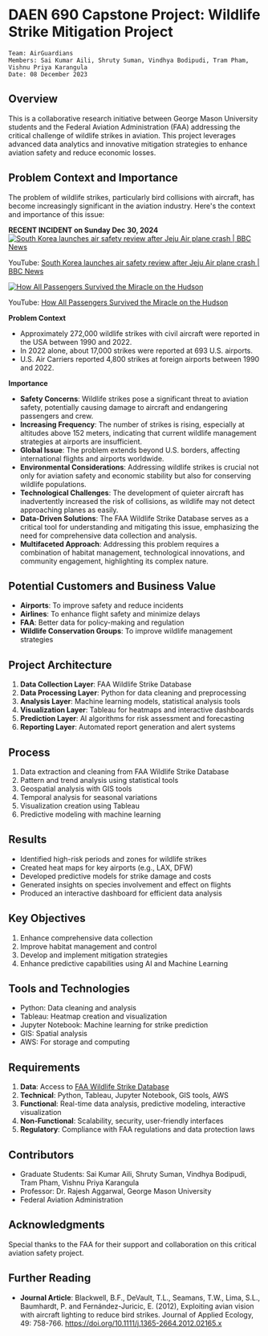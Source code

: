 # DAEN 690 Capstone Project: Wildlife Strike Mitigation Project
`Team: AirGuardians`    
`Members: Sai Kumar Aili, Shruty Suman, Vindhya Bodipudi, Tram Pham, Vishnu Priya Karangula`    
`Date: 08 December 2023`

## Overview

This is a collaborative research initiative between George Mason University students and the Federal Aviation Administration (FAA) addressing the critical challenge of wildlife strikes in aviation. This project leverages advanced data analytics and innovative mitigation strategies to enhance aviation safety and reduce economic losses.

## Problem Context and Importance
The problem of wildlife strikes, particularly bird collisions with aircraft, has become increasingly significant in the aviation industry. Here's the context and importance of this issue:

**RECENT INCIDENT on Sunday Dec 30, 2024**     
[![South Korea launches air safety review after Jeju Air plane crash | BBC News](https://img.youtube.com/vi/nyoAX1xey90/0.jpg)](https://www.youtube.com/watch?v=nyoAX1xey90)     

YouTube: [South Korea launches air safety review after Jeju Air plane crash | BBC News](https://www.youtube.com/watch?v=nyoAX1xey90)     
     

[![How All Passengers Survived the Miracle on the Hudson](https://img.youtube.com/vi/4v7kASXPQMc/0.jpg)](https://www.youtube.com/watch?v=4v7kASXPQMc)

YouTube: [How All Passengers Survived the Miracle on the Hudson](https://youtu.be/w6EblErBJqw?si=GuX83CxQb400aICQ)


**Problem Context**     
- Approximately 272,000 wildlife strikes with civil aircraft were reported in the USA between 1990 and 2022.
- In 2022 alone, about 17,000 strikes were reported at 693 U.S. airports.
- U.S. Air Carriers reported 4,800 strikes at foreign airports between 1990 and 2022.

**Importance**     
- **Safety Concerns**: Wildlife strikes pose a significant threat to aviation safety, potentially causing damage to aircraft and endangering passengers and crew.
- **Increasing Frequency**: The number of strikes is rising, especially at altitudes above 152 meters, indicating that current wildlife management strategies at airports are insufficient.
- **Global Issue**: The problem extends beyond U.S. borders, affecting international flights and airports worldwide.
- **Environmental Considerations**: Addressing wildlife strikes is crucial not only for aviation safety and economic stability but also for conserving wildlife populations.
- **Technological Challenges**: The development of quieter aircraft has inadvertently increased the risk of collisions, as wildlife may not detect approaching planes as easily.
- **Data-Driven Solutions**: The FAA Wildlife Strike Database serves as a critical tool for understanding and mitigating this issue, emphasizing the need for comprehensive data collection and analysis.
- **Multifaceted Approach**: Addressing this problem requires a combination of habitat management, technological innovations, and community engagement, highlighting its complex nature.

## Potential Customers and Business Value

- **Airports**: To improve safety and reduce incidents
- **Airlines**: To enhance flight safety and minimize delays
- **FAA**: Better data for policy-making and regulation
- **Wildlife Conservation Groups**: To improve wildlife management strategies

## Project Architecture

1. **Data Collection Layer**: FAA Wildlife Strike Database
2. **Data Processing Layer**: Python for data cleaning and preprocessing
3. **Analysis Layer**: Machine learning models, statistical analysis tools
4. **Visualization Layer**: Tableau for heatmaps and interactive dashboards
5. **Prediction Layer**: AI algorithms for risk assessment and forecasting
6. **Reporting Layer**: Automated report generation and alert systems

## Process

1. Data extraction and cleaning from FAA Wildlife Strike Database
2. Pattern and trend analysis using statistical tools
3. Geospatial analysis with GIS tools
4. Temporal analysis for seasonal variations
5. Visualization creation using Tableau
6. Predictive modeling with machine learning

## Results

- Identified high-risk periods and zones for wildlife strikes
- Created heat maps for key airports (e.g., LAX, DFW)
- Developed predictive models for strike damage and costs
- Generated insights on species involvement and effect on flights
- Produced an interactive dashboard for efficient data analysis

## Key Objectives

1. Enhance comprehensive data collection
2. Improve habitat management and control
3. Develop and implement mitigation strategies
4. Enhance predictive capabilities using AI and Machine Learning

## Tools and Technologies

- Python: Data cleaning and analysis
- Tableau: Heatmap creation and visualization
- Jupyter Notebook: Machine learning for strike prediction
- GIS: Spatial analysis
- AWS: For storage and computing

## Requirements

1. **Data**: Access to [FAA Wildlife Strike Database](https://wildlife.faa.gov/home)
2. **Technical**: Python, Tableau, Jupyter Notebook, GIS tools, AWS
3. **Functional**: Real-time data analysis, predictive modeling, interactive visualization
4. **Non-Functional**: Scalability, security, user-friendly interfaces
5. **Regulatory**: Compliance with FAA regulations and data protection laws

## Contributors

- Graduate Students: Sai Kumar Aili, Shruty Suman, Vindhya Bodipudi, Tram Pham, Vishnu Priya Karangula
- Professor: Dr. Rajesh Aggarwal, George Mason University
- Federal Aviation Administration


## Acknowledgments

Special thanks to the FAA for their support and collaboration on this critical aviation safety project.

## Further Reading

- **Journal Article**: Blackwell, B.F., DeVault, T.L., Seamans, T.W., Lima, S.L., Baumhardt, P. and Fernández-Juricic, E. (2012), Exploiting avian vision with aircraft lighting to reduce bird strikes. Journal of Applied Ecology, 49: 758-766. https://doi.org/10.1111/j.1365-2664.2012.02165.x
